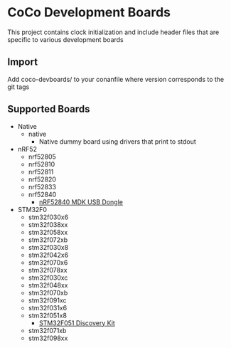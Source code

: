 # CoCo Development Boards

This project contains clock initialization and include header files that are specific to various development boards

## Import
Add coco-devboards/<version> to your conanfile where version corresponds to the git tags

## Supported Boards
* Native
  * native
    * Native dummy board using drivers that print to stdout
* nRF52
  * nrf52805
  * nrf52810
  * nrf52811
  * nrf52820
  * nrf52833
  * nrf52840
    * [nRF52840 MDK USB Dongle](https://wiki.makerdiary.com/nrf52840-mdk-usb-dongle/)
* STM32F0
  * stm32f030x6
  * stm32f038xx
  * stm32f058xx
  * stm32f072xb
  * stm32f030x8
  * stm32f042x6
  * stm32f070x6
  * stm32f078xx
  * stm32f030xc
  * stm32f048xx
  * stm32f070xb
  * stm32f091xc
  * stm32f031x6
  * stm32f051x8
    * [STM32F051 Discovery Kit](https://www.st.com/en/evaluation-tools/stm32f0discovery.html)
  * stm32f071xb
  * stm32f098xx
